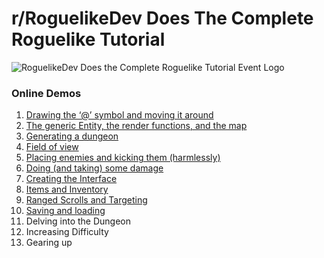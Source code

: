 # r/RoguelikeDev Does The Complete Roguelike Tutorial

![RoguelikeDev Does the Complete Roguelike Tutorial Event Logo](https://i.imgur.com/sgsO37A.png)

### Online Demos
1. [Drawing the ‘@’ symbol and moving it around](https://marukrap.github.io/RoguelikeTutorial2020/Demos/Part1.html)
2. [The generic Entity, the render functions, and the map](https://marukrap.github.io/RoguelikeTutorial2020/Demos/Part2.html)
3. [Generating a dungeon](https://marukrap.github.io/RoguelikeTutorial2020/Demos/Part3.html)
4. [Field of view](https://marukrap.github.io/RoguelikeTutorial2020/Demos/Part4.html)
5. [Placing enemies and kicking them (harmlessly)](https://marukrap.github.io/RoguelikeTutorial2020/Demos/Part5.html)
6. [Doing (and taking) some damage](https://marukrap.github.io/RoguelikeTutorial2020/Demos/Part6.html)
7. [Creating the Interface](https://marukrap.github.io/RoguelikeTutorial2020/Demos/Part7.html)
8. [Items and Inventory](https://marukrap.github.io/RoguelikeTutorial2020/Demos/Part8.html)
9. [Ranged Scrolls and Targeting](https://marukrap.github.io/RoguelikeTutorial2020/Demos/Part9.html)
10. [Saving and loading](https://marukrap.github.io/RoguelikeTutorial2020/Demos/Part10.html)
11. Delving into the Dungeon
12. Increasing Difficulty
13. Gearing up
